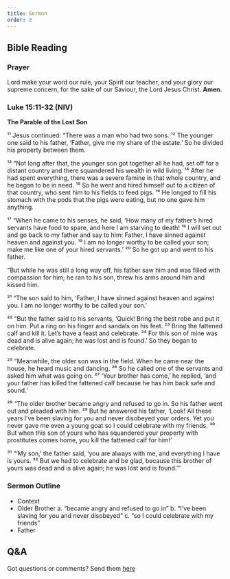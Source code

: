 ```yaml
---
title: Sermon 
order: 2
---
```


## Bible Reading

### Prayer
Lord make your word our rule, your Spirit our teacher, and your glory our supreme concern, for the sake of our Saviour, the Lord Jesus Christ. **Amen**.

### Luke 15:11-32 (NIV)

**The Parable of the Lost Son**

¹¹ Jesus continued: “There was a man who had two sons. ¹² The younger one said to his father, ‘Father, give me my share of the estate.’ So he divided his property between them.

¹³ “Not long after that, the younger son got together all he had, set off for a distant country and there squandered his wealth in wild living. ¹⁴ After he had spent everything, there was a severe famine in that whole country, and he began to be in need. ¹⁵ So he went and hired himself out to a citizen of that country, who sent him to his fields to feed pigs. ¹⁶ He longed to fill his stomach with the pods that the pigs were eating, but no one gave him anything.

¹⁷ “When he came to his senses, he said, ‘How many of my father’s hired servants have food to spare, and here I am starving to death! ¹⁸ I will set out and go back to my father and say to him: Father, I have sinned against heaven and against you. ¹⁹ I am no longer worthy to be called your son; make me like one of your hired servants.’ ²⁰ So he got up and went to his father.

“But while he was still a long way off, his father saw him and was filled with compassion for him; he ran to his son, threw his arms around him and kissed him.

²¹ “The son said to him, ‘Father, I have sinned against heaven and against you. I am no longer worthy to be called your son.’

²² “But the father said to his servants, ‘Quick! Bring the best robe and put it on him. Put a ring on his finger and sandals on his feet. ²³ Bring the fattened calf and kill it. Let’s have a feast and celebrate. ²⁴ For this son of mine was dead and is alive again; he was lost and is found.’ So they began to celebrate.

²⁵ “Meanwhile, the older son was in the field. When he came near the house, he heard music and dancing. ²⁶ So he called one of the servants and asked him what was going on. ²⁷ ‘Your brother has come,’ he replied, ‘and your father has killed the fattened calf because he has him back safe and sound.’

²⁸ “The older brother became angry and refused to go in. So his father went out and pleaded with him. ²⁹ But he answered his father, ‘Look! All these years I’ve been slaving for you and never disobeyed your orders. Yet you never gave me even a young goat so I could celebrate with my friends. ³⁰ But when this son of yours who has squandered your property with prostitutes comes home, you kill the fattened calf for him!’

³¹ “‘My son,’ the father said, ‘you are always with me, and everything I have is yours. ³² But we had to celebrate and be glad, because this brother of yours was dead and is alive again; he was lost and is found.’”


### Sermon Outline
- Context
- Older Brother
  a. “became angry and refused to go in”
  b. “I’ve been slaving for you and never disobeyed”
  c. “so I could celebrate with my friends”
- Father

## Q&A
Got questions or comments? Send them [here](https://tinyurl.com/SGHACQuestionsAnswers)
